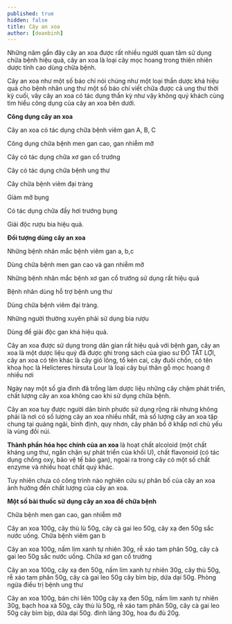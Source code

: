 ```yaml
---
published: true
hidden: false
title: Cây an xoa
author: [doanbinh]
---
```


Những năm gần đây cây an xoa được rất nhiều người quan tâm sử dụng chữa bệnh hiệu quả, cây an xoa là loại cây mọc hoang trong thiên nhiên dược tính cao dùng chữa bệnh.

Cây an xoa như một số báo chí nói chúng như một loại thần dược khá hiệu quả cho bệnh nhân ung thư một số báo chí viết chữa được cả ung thư thời kỳ cuối, vây cây an xoa có tác dụng thần kỳ như vậy không quý khách cùng tìm hiểu công dụng của cây an xoa bên dưới.

**Công dụng cây an xoa**

Cây an xoa có tác dụng chữa bệnh viêm gan A, B, C

Công dụng chữa bệnh men gan cao, gan nhiễm mỡ

Cây có tác dụng chữa xơ gan cổ trướng

Cây có tác dụng chữa bệnh ung thư

Cây chữa bệnh viêm đại tràng

Giảm mỡ bụng

Có tác dụng chữa đầy hơi trướng bụng

Giải độc rượu bia hiệu quả.

**Đối tượng dùng cây an xoa**

Những bệnh nhân mắc bệnh viêm gan a, b,c

Dùng chữa bệnh men gan cao và gan nhiễm mỡ

Những bệnh nhân mắc bệnh xơ gan cổ trướng sử dụng rất hiệu quả

Bệnh nhân dùng hỗ trợ bệnh ung thư

Dùng chữa bệnh viêm đại tràng.

Những người thường xuyên phải sử dụng bia rượu

Dùng để giải độc gan khá hiệu quả.

Cây an xoa được sử dụng trong dân gian rất hiệu quả với bệnh gan, cây an xoa là một dược liệu quý đã được ghi trong sách của giao sư ĐỖ TẤT LỢI, cây an xoa có tên khác là cây gió lông, tổ kén cai, cây đuôi chồn, có tên khoa học là Helicteres hirsuta Lour là loại cây bụi thân gỗ mọc hoang ở nhiều nơi

Ngày nay một số gia đình đã trồng làm dược liệu những cây chậm phát triển, chất lượng cây an xoa không cao khi sử dụng chữa bệnh.

Cây an xoa tuy được người dân bình phước sử dụng rộng rãi nhưng không phải là nơi có số lượng cây an xoa nhiều nhất, mà số lượng cây an xoa tập chung tại quảng ngãi, bình định, quy nhơn, cây phân bổ ở khắp nơi chủ yếu là vùng đồi núi.

**Thành phần hóa học chính của an xoa** là hoạt chất alcoloid (một chất kháng ung thư, ngăn chặn sự phát triển của khối U), chất flavonoid (có tác dụng chống oxy, bảo vệ tế bào gan), ngoài ra trong cây có một số chất enzyme và nhiều hoạt chất quý khác.

Tuy nhiên chưa có công trình nào nghiên cứu sự phân bố của cây an xoa ảnh hưởng đến chất lượng của cây an xoa.

**Một số bài thuốc sử dụng cây an xoa để chữa bệnh**

Chữa bệnh men gan cao, gan nhiễm mỡ

Cây an xoa 100g, cây thù lù 50g, cây cà gai leo 50g, cây xạ đen 50g sắc nước uống.
Chữa bệnh viêm gan b

Cây an xoa 100g, nấm lim xanh tự nhiên 30g, rễ xáo tam phân 50g, cây cà gai leo 50g sắc nước uống.
Chữa xơ gan cổ trướng

Cây an xoa 100g, cây xạ đen 50g, nấm lim xanh tự nhiên 30g, cây thù 50g, rễ xáo tam phân 50g, cây cà gai leo 50g cây bìm bịp, dứa dại 50g.
Phòng ngừa điều trị bệnh ung thư

Cây an xoa 100g, bán chi liên 100g  cây xạ đen 50g, nấm lim xanh tự nhiên 30g, bạch hoa xà 50g, cây thù lù 50g, rễ xáo tam phân 50g, cây cà gai leo 50g cây bìm bịp, dứa dại 50g. đinh lăng 30g, hoa đu đủ 20g.
